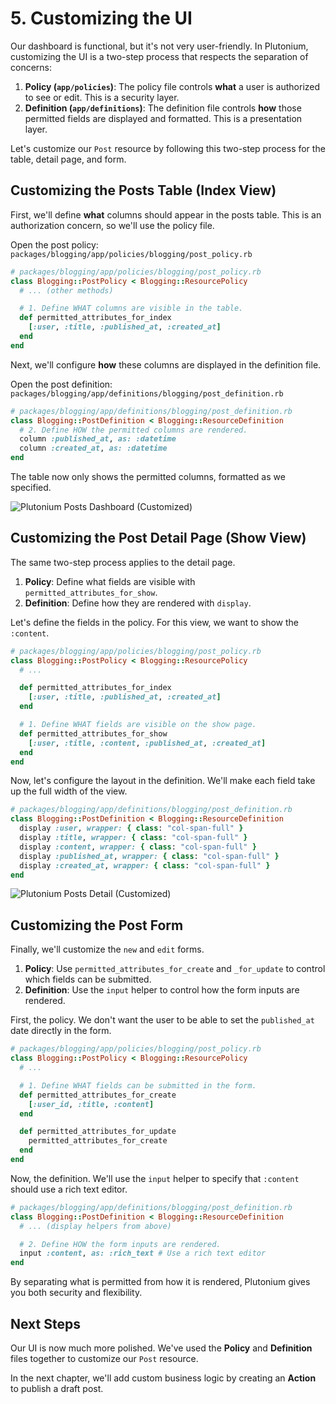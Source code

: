# 5. Customizing the UI

Our dashboard is functional, but it's not very user-friendly. In Plutonium, customizing the UI is a two-step process that respects the separation of concerns:

1.  **Policy (`app/policies`)**: The policy file controls **what** a user is authorized to see or edit. This is a security layer.
2.  **Definition (`app/definitions`)**: The definition file controls **how** those permitted fields are displayed and formatted. This is a presentation layer.

Let's customize our `Post` resource by following this two-step process for the table, detail page, and form.

## Customizing the Posts Table (Index View)

First, we'll define **what** columns should appear in the posts table. This is an authorization concern, so we'll use the policy file.

Open the post policy: `packages/blogging/app/policies/blogging/post_policy.rb`

```ruby
# packages/blogging/app/policies/blogging/post_policy.rb
class Blogging::PostPolicy < Blogging::ResourcePolicy
  # ... (other methods)

  # 1. Define WHAT columns are visible in the table.
  def permitted_attributes_for_index
    [:user, :title, :published_at, :created_at]
  end
end
```

Next, we'll configure **how** these columns are displayed in the definition file.

Open the post definition: `packages/blogging/app/definitions/blogging/post_definition.rb`

```ruby
# packages/blogging/app/definitions/blogging/post_definition.rb
class Blogging::PostDefinition < Blogging::ResourceDefinition
  # 2. Define HOW the permitted columns are rendered.
  column :published_at, as: :datetime
  column :created_at, as: :datetime
end
```

The table now only shows the permitted columns, formatted as we specified.

![Plutonium Posts Dashboard (Customized)](/tutorial/plutonium-posts-dashboard-customized.png)

## Customizing the Post Detail Page (Show View)

The same two-step process applies to the detail page.

1.  **Policy**: Define what fields are visible with `permitted_attributes_for_show`.
2.  **Definition**: Define how they are rendered with `display`.

Let's define the fields in the policy. For this view, we want to show the `:content`.

```ruby
# packages/blogging/app/policies/blogging/post_policy.rb
class Blogging::PostPolicy < Blogging::ResourcePolicy
  # ...

  def permitted_attributes_for_index
    [:user, :title, :published_at, :created_at]
  end

  # 1. Define WHAT fields are visible on the show page.
  def permitted_attributes_for_show
    [:user, :title, :content, :published_at, :created_at]
  end
end
```

Now, let's configure the layout in the definition. We'll make each field take up the full width of the view.

```ruby
# packages/blogging/app/definitions/blogging/post_definition.rb
class Blogging::PostDefinition < Blogging::ResourceDefinition
  display :user, wrapper: { class: "col-span-full" }
  display :title, wrapper: { class: "col-span-full" }
  display :content, wrapper: { class: "col-span-full" }
  display :published_at, wrapper: { class: "col-span-full" }
  display :created_at, wrapper: { class: "col-span-full" }
end
```

![Plutonium Posts Detail (Customized)](/tutorial/plutonium-posts-detail-customized.png)

## Customizing the Post Form

Finally, we'll customize the `new` and `edit` forms.

1.  **Policy**: Use `permitted_attributes_for_create` and `_for_update` to control which fields can be submitted.
2.  **Definition**: Use the `input` helper to control how the form inputs are rendered.

First, the policy. We don't want the user to be able to set the `published_at` date directly in the form.

```ruby
# packages/blogging/app/policies/blogging/post_policy.rb
class Blogging::PostPolicy < Blogging::ResourcePolicy
  # ...

  # 1. Define WHAT fields can be submitted in the form.
  def permitted_attributes_for_create
    [:user_id, :title, :content]
  end

  def permitted_attributes_for_update
    permitted_attributes_for_create
  end
end
```

Now, the definition. We'll use the `input` helper to specify that `:content` should use a rich text editor.

```ruby
# packages/blogging/app/definitions/blogging/post_definition.rb
class Blogging::PostDefinition < Blogging::ResourceDefinition
  # ... (display helpers from above)

  # 2. Define HOW the form inputs are rendered.
  input :content, as: :rich_text # Use a rich text editor
end
```

By separating what is permitted from how it is rendered, Plutonium gives you both security and flexibility.

## Next Steps

Our UI is now much more polished. We've used the **Policy** and **Definition** files together to customize our `Post` resource.

In the next chapter, we'll add custom business logic by creating an **Action** to publish a draft post.
